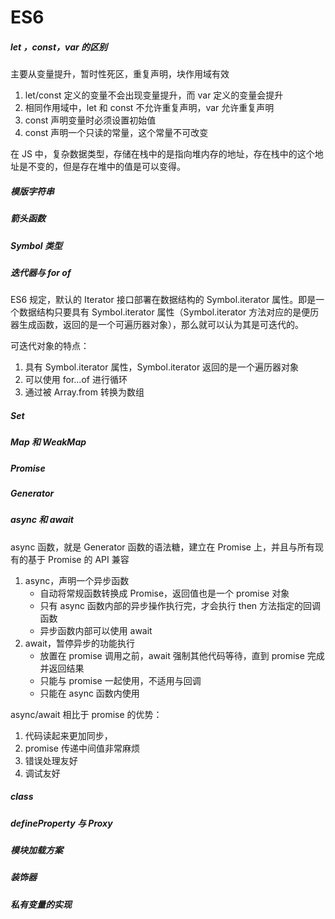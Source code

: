 # ES6

##### let ，const，var 的区别

主要从变量提升，暂时性死区，重复声明，块作用域有效

1. let/const 定义的变量不会出现变量提升，而 var 定义的变量会提升
2. 相同作用域中，let 和 const 不允许重复声明，var 允许重复声明
3. const 声明变量时必须设置初始值
4. const 声明一个只读的常量，这个常量不可改变

在 JS 中，复杂数据类型，存储在栈中的是指向堆内存的地址，存在栈中的这个地址是不变的，但是存在堆中的值是可以变得。

##### 模版字符串

##### 箭头函数

##### Symbol 类型

##### 迭代器与 for of

ES6 规定，默认的 Iterator 接口部署在数据结构的 Symbol.iterator 属性。即是一个数据结构只要具有 Symbol.iterator 属性（Symbol.iterator 方法对应的是便历器生成函数，返回的是一个可遍历器对象），那么就可以认为其是可迭代的。

可迭代对象的特点：

1. 具有 Symbol.iterator 属性，Symbol.iterator 返回的是一个遍历器对象
2. 可以使用 for...of 进行循环
3. 通过被 Array.from 转换为数组

##### Set

##### Map 和 WeakMap

##### Promise

##### Generator

##### async 和 await

async 函数，就是 Generator 函数的语法糖，建立在 Promise 上，并且与所有现有的基于 Promise 的 API 兼容

1. async，声明一个异步函数
   - 自动将常规函数转换成 Promise，返回值也是一个 promise 对象
   - 只有 async 函数内部的异步操作执行完，才会执行 then 方法指定的回调函数
   - 异步函数内部可以使用 await
2. await，暂停异步的功能执行
   - 放置在 promise 调用之前，await 强制其他代码等待，直到 promise 完成并返回结果
   - 只能与 promise 一起使用，不适用与回调
   - 只能在 async 函数内使用

async/await 相比于 promise 的优势：

1. 代码读起来更加同步，
2. promise 传递中间值非常麻烦
3. 错误处理友好
4. 调试友好

##### class

##### defineProperty 与 Proxy

##### 模块加载方案

##### 装饰器

##### 私有变量的实现
